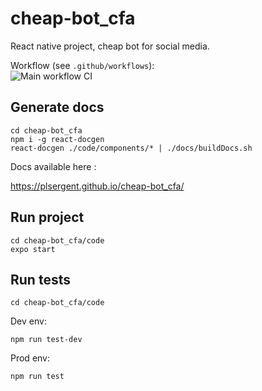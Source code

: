 # cheap-bot_cfa
React native project, cheap bot for social media.

Workflow (see `.github/workflows`):<br>
![Main workflow CI](https://github.com/PLsergent/cheap-bot_cfa/workflows/Node.js%20CI/badge.svg)

## Generate docs
```
cd cheap-bot_cfa
npm i -g react-docgen
react-docgen ./code/components/* | ./docs/buildDocs.sh
```

Docs available here :

https://plsergent.github.io/cheap-bot_cfa/

## Run project
```
cd cheap-bot_cfa/code
expo start
```

## Run tests
```
cd cheap-bot_cfa/code
```

Dev env:
```
npm run test-dev
```

Prod env:
```
npm run test
```
